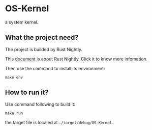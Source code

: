 OS-Kernel
===============================================================================

a system kernel.

What the project need?
-------------------------------------------------------------------------------

The project is builded by Rust Nightly.

This [document](https://doc.rust-lang.org/book/appendix-07-nightly-rust.html)
is about Rust Nightly. Click it to know more infomation.

Then use the command to install its environment:
``` shell
make env
```

How to run it?
-------------------------------------------------------------------------------

Use command following to build it:
``` shell
make run
```

the target file is localed at `./target/debug/OS-Kernel`.

